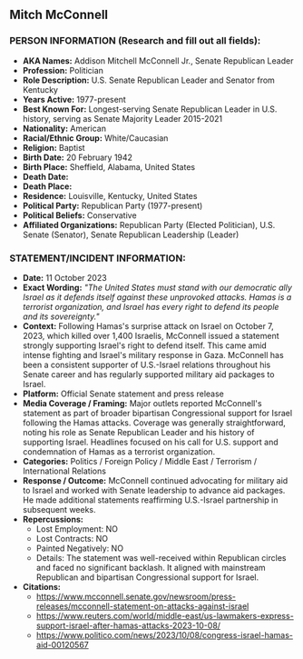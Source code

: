 ## Mitch McConnell

### PERSON INFORMATION (Research and fill out all fields):
- **AKA Names:** Addison Mitchell McConnell Jr., Senate Republican Leader
- **Profession:** Politician
- **Role Description:** U.S. Senate Republican Leader and Senator from Kentucky
- **Years Active:** 1977-present
- **Best Known For:** Longest-serving Senate Republican Leader in U.S. history, serving as Senate Majority Leader 2015-2021
- **Nationality:** American
- **Racial/Ethnic Group:** White/Caucasian
- **Religion:** Baptist
- **Birth Date:** 20 February 1942
- **Birth Place:** Sheffield, Alabama, United States
- **Death Date:** 
- **Death Place:** 
- **Residence:** Louisville, Kentucky, United States
- **Political Party:** Republican Party (1977-present)
- **Political Beliefs:** Conservative
- **Affiliated Organizations:** Republican Party (Elected Politician), U.S. Senate (Senator), Senate Republican Leadership (Leader)

### STATEMENT/INCIDENT INFORMATION:
- **Date:** 11 October 2023
- **Exact Wording:** *"The United States must stand with our democratic ally Israel as it defends itself against these unprovoked attacks. Hamas is a terrorist organization, and Israel has every right to defend its people and its sovereignty."*
- **Context:** Following Hamas's surprise attack on Israel on October 7, 2023, which killed over 1,400 Israelis, McConnell issued a statement strongly supporting Israel's right to defend itself. This came amid intense fighting and Israel's military response in Gaza. McConnell has been a consistent supporter of U.S.-Israel relations throughout his Senate career and has regularly supported military aid packages to Israel.
- **Platform:** Official Senate statement and press release
- **Media Coverage / Framing:** Major outlets reported McConnell's statement as part of broader bipartisan Congressional support for Israel following the Hamas attacks. Coverage was generally straightforward, noting his role as Senate Republican Leader and his history of supporting Israel. Headlines focused on his call for U.S. support and condemnation of Hamas as a terrorist organization.
- **Categories:** Politics / Foreign Policy / Middle East / Terrorism / International Relations
- **Response / Outcome:** McConnell continued advocating for military aid to Israel and worked with Senate leadership to advance aid packages. He made additional statements reaffirming U.S.-Israel partnership in subsequent weeks.
- **Repercussions:**
  - Lost Employment: NO
  - Lost Contracts: NO
  - Painted Negatively: NO
  - Details: The statement was well-received within Republican circles and faced no significant backlash. It aligned with mainstream Republican and bipartisan Congressional support for Israel.
- **Citations:** 
  - https://www.mcconnell.senate.gov/newsroom/press-releases/mcconnell-statement-on-attacks-against-israel
  - https://www.reuters.com/world/middle-east/us-lawmakers-express-support-israel-after-hamas-attacks-2023-10-08/
  - https://www.politico.com/news/2023/10/08/congress-israel-hamas-aid-00120567